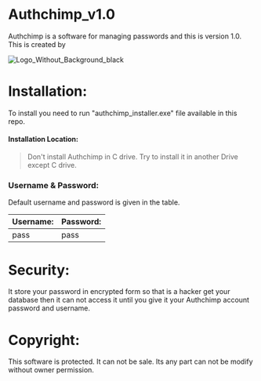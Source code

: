 # Authchimp_v1.0
 Authchimp is a software for managing passwords and this is version 1.0. This is created by 

[Axait-th]: https://github.com/axait

![Logo_Without_Background_black](https://github.com/axait/Authchimp_v1.0/assets/140580384/97bd093f-9dc8-4d43-b004-67ec1f913e99)

# Installation:

To install you need to run "authchimp_installer.exe" file available in this repo. 

#### Installation Location:

> Don't install Authchimp in C drive. Try to install it in another Drive except C drive.

### Username & Password:

Default username and password is given in the table.

| Username: | Password: |
| --------- | --------- |
| pass      | pass      |

# Security:

It store your password in encrypted form so that is a hacker get your database then it can not access it until you give it your Authchimp account password and username.



# Copyright:

This software is protected. It can not be sale. Its any part can not be modify without owner permission.
